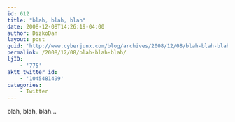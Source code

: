 ```yaml
---
id: 612
title: "blah, blah, blah"
date: 2008-12-08T14:26:19-04:00
author: DizkoDan
layout: post
guid: 'http://www.cyberjunx.com/blog/archives/2008/12/08/blah-blah-blah/'
permalink: /2008/12/08/blah-blah-blah/
ljID:
    - '775'
aktt_twitter_id:
    - '1045481499'
categories:
    - Twitter
---
```


blah, blah, blah…